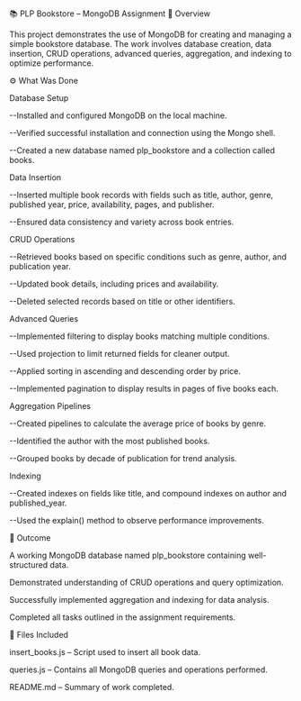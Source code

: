 📚 PLP Bookstore – MongoDB Assignment
🧩 Overview

This project demonstrates the use of MongoDB for creating and managing a simple bookstore database.
The work involves database creation, data insertion, CRUD operations, advanced queries, aggregation, and indexing to optimize performance.

⚙️ What Was Done

Database Setup

--Installed and configured MongoDB on the local machine.

--Verified successful installation and connection using the Mongo shell.

--Created a new database named plp_bookstore and a collection called books.

Data Insertion

--Inserted multiple book records with fields such as title, author, genre, published year, price, availability, pages, and publisher.

--Ensured data consistency and variety across book entries.

CRUD Operations

--Retrieved books based on specific conditions such as genre, author, and publication year.

--Updated book details, including prices and availability.

--Deleted selected records based on title or other identifiers.

Advanced Queries

--Implemented filtering to display books matching multiple conditions.

--Used projection to limit returned fields for cleaner output.

--Applied sorting in ascending and descending order by price.

--Implemented pagination to display results in pages of five books each.

Aggregation Pipelines

--Created pipelines to calculate the average price of books by genre.

--Identified the author with the most published books.

--Grouped books by decade of publication for trend analysis.

Indexing

--Created indexes on fields like title, and compound indexes on author and published_year.

--Used the explain() method to observe performance improvements.

🧾 Outcome

A working MongoDB database named plp_bookstore containing well-structured data.

Demonstrated understanding of CRUD operations and query optimization.

Successfully implemented aggregation and indexing for data analysis.

Completed all tasks outlined in the assignment requirements.

📁 Files Included

insert_books.js – Script used to insert all book data.

queries.js – Contains all MongoDB queries and operations performed.

README.md – Summary of work completed.